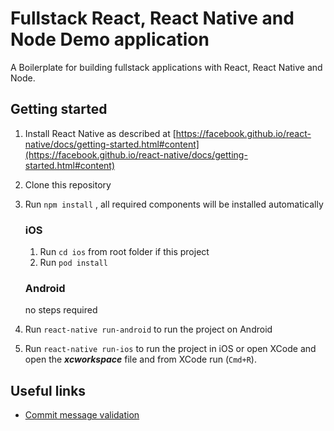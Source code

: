 # Fullstack React, React Native and Node Demo application

A Boilerplate for building fullstack applications with React, React Native and Node.

## Getting started

1. Install React Native as described at [https://facebook.github.io/react-native/docs/getting-started.html#content](https://facebook.github.io/react-native/docs/getting-started.html#content)
2. Clone this repository
3. Run `npm install` , all required components will be installed automatically

    ### iOS
  
    1. Run `cd ios` from root folder if this project      
    2. Run `pod install`
    
    ### Android
    
    no steps required


4. Run `react-native run-android` to run the project on Android
5. Run `react-native run-ios` to run the project in iOS or open XCode and open the ***xcworkspace*** file and from XCode run (`Cmd+R`).

## Useful links
- [Commit message validation](https://www.conventionalcommits.org/en/v1.0.0/)
